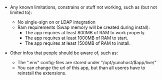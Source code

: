 * Any known limitations, constrains or stuff not working, such as (but not limited to):
    * No single-sign on or LDAP integration
    * Ram requirements (Swap memory will be created during install):
        * The app requires at least 800MB of RAM to work properly.
        * The app requires at least 1000MB of RAM to start.
        * The app requires at least 1500MB of RAM to install.

* Other infos that people should be aware of, such as:
    * The ".env" config-files are stored under "/opt/yunohost/$app/live/"
    * You can change the url of this app, but than all useres have to reinstall the extensions.
